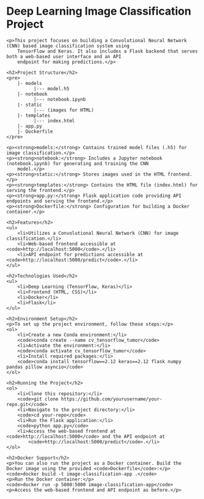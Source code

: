 <!DOCTYPE html>
<html>

<head>
    <title>Deep Learning Image Classification Project</title>
</head>

<body>
    <h1>Deep Learning Image Classification Project</h1>

    <p>This project focuses on building a Convolutional Neural Network (CNN) based image classification system using
        TensorFlow and Keras. It also includes a Flask backend that serves both a web-based user interface and an API
        endpoint for making predictions.</p>

    <h2>Project Structure</h2>
    <pre>
        |- models
              |--- model.h5
        |- notebook
              |--- notebook.ipynb
        |- static
              |--- (images for HTML)
        |- templates
              |--- index.html
        |- app.py
        |- Dockerfile
    </pre>

    <p><strong>models:</strong> Contains trained model files (.h5) for image classification.</p>
    <p><strong>notebook:</strong> Includes a Jupyter notebook (notebook.ipynb) for generating and training the CNN
        model.</p>
    <p><strong>static:</strong> Stores images used in the HTML frontend.</p>
    <p><strong>templates:</strong> Contains the HTML file (index.html) for serving the frontend.</p>
    <p><strong>app.py:</strong> Flask application code providing API endpoints and serving the frontend.</p>
    <p><strong>Dockerfile:</strong> Configuration for building a Docker container.</p>

    <h2>Features</h2>
    <ul>
        <li>Utilizes a Convolutional Neural Network (CNN) for image classification.</li>
        <li>Web-based frontend accessible at <code>http://localhost:5000</code>.</li>
        <li>API endpoint for predictions accessible at <code>http://localhost:5000/predict</code>.</li>
    </ul>

    <h2>Technologies Used</h2>
    <ul>
        <li>Deep Learning (TensorFlow, Keras)</li>
        <li>Frontend (HTML, CSS)</li>
        <li>Docker</li>
        <li>Flask</li>
    </ul>

    <h2>Environment Setup</h2>
    <p>To set up the project environment, follow these steps:</p>
    <ol>
        <li>Create a new Conda environment:</li>
        <code>conda create --name cv_tensorflow_tumor</code>
        <li>Activate the environment:</li>
        <code>conda activate cv_tensorflow_tumor</code>
        <li>Install required packages:</li>
        <code>conda install tensorflow==2.12 keras==2.12 flask numpy pandas pillow asyncio</code>
    </ol>

    <h2>Running the Project</h2>
    <ol>
        <li>Clone this repository:</li>
        <code>git clone https://github.com/yourusername/your-repo.git</code>
        <li>Navigate to the project directory:</li>
        <code>cd your-repo</code>
        <li>Run the Flask application:</li>
        <code>python app.py</code>
        <li>Access the web-based frontend at <code>http://localhost:5000</code> and the API endpoint at
            <code>http://localhost:5000/predict</code>.</li>
    </ol>

    <h2>Docker Support</h2>
    <p>You can also run the project as a Docker container. Build the Docker image using the provided <code>Dockerfile</code>:</p>
    <code>docker build -t image-classification-app .</code>
    <p>Run the Docker container:</p>
    <code>docker run -p 5000:5000 image-classification-app</code>
    <p>Access the web-based frontend and API endpoint as before.</p>
</body>

</html>

